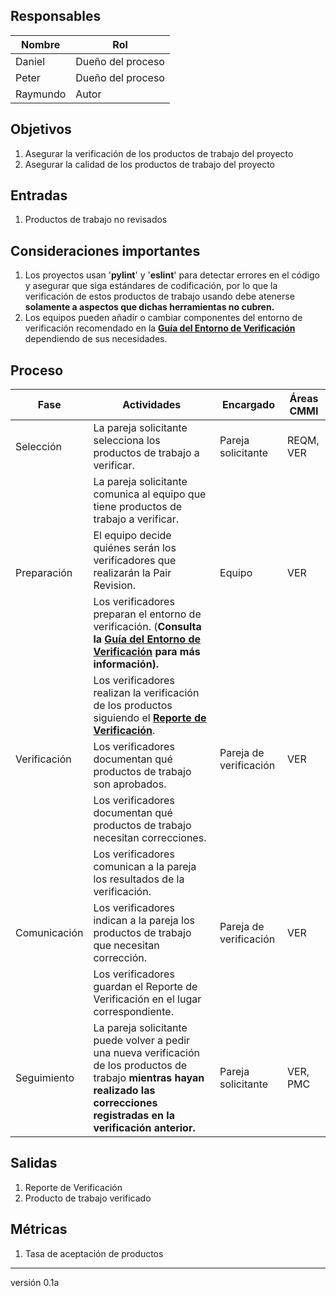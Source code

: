 ## Responsables
Nombre     | Rol
-----------|------------------
Daniel     | Dueño del proceso
Peter      | Dueño del proceso
Raymundo   | Autor

## Objetivos
1. Asegurar la verificación de los productos de trabajo del proyecto
2. Asegurar la calidad de los productos de trabajo del proyecto

## Entradas
1. Productos de trabajo no revisados

## Consideraciones importantes
1. Los proyectos usan '**pylint**' y '**eslint**' para detectar errores en el código y asegurar que  siga estándares de codificación, por lo que la verificación de estos productos de trabajo usando debe atenerse **solamente a aspectos que dichas herramientas no cubren.** 
2. Los equipos pueden añadir o cambiar componentes del entorno de verificación recomendado en la <a href="">**Guía del Entorno de Verificación**</a> dependiendo de sus necesidades.

## Proceso
<table>
  <thead>
    <tr>
      <th>Fase</th>
      <th>Actividades</th>
      <th>Encargado</th>
      <th>Áreas CMMI</th>
    </tr>
  </thead>
  <tbody>
      <tr>
      <td>Selección</td>
      <td>La pareja solicitante selecciona los productos de trabajo a verificar. </td>
      <td>Pareja solicitante</td>
      <td>REQM, VER</td>
    </tr>
    <tr>
      <td rowspan="3">Preparación</td>
      <td>La pareja solicitante comunica al equipo que tiene productos de trabajo a verificar. </td>
      <td rowspan="3">Equipo</td>
      <td rowspan="3">VER</td>
    </tr>
    <tr>
      <td>El equipo decide quiénes serán los verificadores que realizarán la Pair Revision.
      </td>
    </tr>
    <tr>
      <td>Los verificadores preparan el entorno de verificación. (<strong>Consulta la <a href="">Guía del Entorno de Verificación<strong></a> para más información).</td>
    </tr>
    <tr>
      <td rowspan="3">Verificación</td>
      <td>Los verificadores realizan la verificación de los productos siguiendo el <a href=""><strong>Reporte de Verificación</strong></a>.</td>
      <td rowspan="3">Pareja de verificación</td>
      <td rowspan="3">VER</td>
    </tr>
    <tr>
      <td>Los verificadores documentan qué productos de trabajo son aprobados.
      </td>
    </tr>
    <tr>
      <td>Los verificadores documentan qué productos de trabajo necesitan correcciones.</td>
    </tr>
    <tr>
      <td rowspan="3">Comunicación</td>
      <td>Los verificadores comunican a la pareja los resultados de la verificación. </td>
      <td rowspan="3">Pareja de verificación</td>
      <td rowspan="3">VER</td>
    </tr>
    <tr>
      <td>Los verificadores indican a la pareja los productos de trabajo que necesitan corrección.
      </td>
    </tr>
    <tr>
      <td>Los verificadores guardan el Reporte de Verificación en el lugar correspondiente.</td>
    </tr>
    <tr>
      <td>Seguimiento</td>
      <td>La pareja solicitante puede volver a pedir una nueva verificación de los productos de trabajo <strong>mientras hayan realizado las correcciones registradas en la verificación anterior. </strong></td>
      <td>Pareja solicitante</td>
      <td>VER, PMC</td>
    </tr>
    
  </tbody>
</table>

## Salidas
1. Reporte de Verificación
2. Producto de trabajo verificado

## Métricas
1. Tasa de aceptación de productos

***
versión 0.1a
